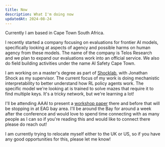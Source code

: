 ```yaml
---
title: Now
description: What I'm doing now
updatedAt: 2024-08-24
---
```


Currently I am based in Cape Town South Africa. 

I recently started a company focusing on evaluations for frontier AI models, specifically looking at aspects of agency and possible harms on human agency from these models. The name of the company is Telos Research and we plan to expand our evaluations work into an official service. We also do field building activities under the name AI Safety Cape Town.

I am working on a master's degree as part of [Shocklab](https://shocklab.net/supervising/), with Jonathan Shock as my supervisor. The current focus of my work is doing mechanistic interpretability to better understand how RL policy agents work. The specific model we're looking at is trained to solve mazes that require it to find multiple keys. It's a tricky network, but we're learning a lot!

I'll be attending AAAI to present a [workshop paper](https://drive.google.com/file/d/1uewIN57VyaBjWFwPlSEUExc7IIUEhppp/view?usp=drive_link) there and before that will be stopping in at EAG bay area. I'll be around the Bay for around a week after the conference and would love to spend time connecting with as many people as I can so if you're reading this and would like to connect there please do reach out!

I am currently trying to relocate myself either to the UK or US, so if you have any good opportunities for this, please let me know!